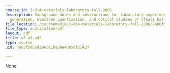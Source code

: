 ```yaml
---
course_id: 3-014-materials-laboratory-fall-2006
description: Background notes and instructions for laboratory experiments on X-ray
  generation, electron quantization, and optical studies of alkali halide F-centers.
file_location: /coursemedia/3-014-materials-laboratory-fall-2006/7a88f5d6a0296011be8ae40e5cf21427_w3_a1.pdf
file_type: application/pdf
layout: pdf
title: w3_a1.pdf
type: course
uid: 7a88f5d6a0296011be8ae40e5cf21427

---
```

None